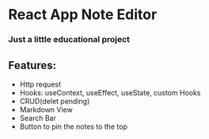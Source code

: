# React App Note Editor
### Just a little educational project

## Features:
- Http request
- Hooks: useContext, useEffect, useState, custom Hooks
- CRUD(delet pending)
- Markdown View
- Search Bar
- Button to pin the notes to the top
